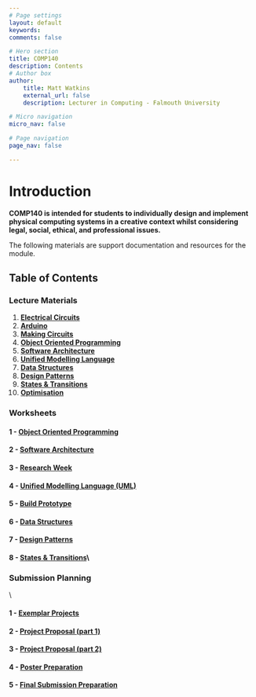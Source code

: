 ```yaml
---
# Page settings
layout: default
keywords:
comments: false

# Hero section
title: COMP140
description: Contents
# Author box
author:
    title: Matt Watkins
    external_url: false
    description: Lecturer in Computing - Falmouth University

# Micro navigation
micro_nav: false

# Page navigation
page_nav: false

---
```

# Introduction

**COMP140 is intended for students to individually design and implement physical computing systems in a creative context whilst considering legal, social, ethical, and professional issues.**

The following materials are support documentation and resources for the module.

## Table of Contents

### Lecture Materials

 1. **[Electrical Circuits](../electrical-circuits-lm "Electrical Circuits Lecture Materials")**
 2. **[Arduino](../arduino-lm "Arduino Lecture Materials")**
 3. **[Making Circuits](../making-circuits-lm "Making Circuits Lecture Materials")**
 4. **[Object Oriented Programming](../oop-lm "OOP Lecture Materials")**
 5. **[Software Architecture](../software-architecture-lm "Software Architecture Lecture Materials")**
 6. **[Unified Modelling Language](../uml-lm "UML Lecture Materials")**
 7. **[Data Structures](../data-structures-lm "Data Structures Lecture Materials")**
 8. **[Design Patterns](../design-patterns-lm "Design Patterns Lecture Materials")**
 9. **[States & Transitions](../cybernetics-lm "Cybernetics Lecture Materials")**
 10. **[Optimisation](../optimisation-lm "Optimisation Lecture Materials")**

### Worksheets
#### 1 - [Object Oriented Programming](../oop-ws "OOP")
#### 2 - [Software Architecture](../software-architecture-ws "Software Architecture")
#### 3 - [Research Week](../research-week-ws "Research Week")
#### 4 - [Unified Modelling Language (UML)](../uml-ws "UML")
#### 5 - [Build Prototype](../prototype-ws "Build Prototype")
#### 6 - [Data Structures](../data-structures-ws "Data Structures")
#### 7 - [Design Patterns](../design-patterns-ws "Design Patterns")
#### 8 - [States & Transitions](../cybernetics-ws "States & Transitions")\ 
<!---#### 9 - [Optimisation](../optimisation-ws "Optimisation")-->


### Submission Planning
\
#### 1 - [Exemplar Projects](../exemplar-research "Exemplar Projects")
#### 2 - [Project Proposal (part 1)](../project-proposal-part-1 "Project Proposal Part 1")
#### 3 - [Project Proposal (part 2)](../project-proposal-part-2 "Project Proposal Part 2")
#### 4 - [Poster Preparation](../poster-preparation "Poster Preparation")
#### 5 - [Final Submission Preparation](../final-submission-preparation "Final Submission Preparation")


    
<!--stackedit_data:
eyJoaXN0b3J5IjpbMTAyMzE0MTAzOSw4OTA5MTEzMSwtMTU5OD
I2MjkxOCwtNzUwMjkwMDg2LC04OTEzNjEwODQsMjc4MjM5NTU4
LC0xMTg5MjU4OTQ1LC0xMTMyMDcyNzU5LDE5ODgyMjAzNDksLT
MzNzM3MTkyNywxNzc5NDY0OTgwLC01NDUyNDk4MzIsLTE4Njg0
NDU3LC0yOTUwNDQ1OTgsLTIxNDExMDM1MzcsLTI5ODY1ODYxMS
wtNjA0NTgwMTUxLDkwNzc5NzcyOCwxMjY2NDU0NTczLC0xOTk4
NTY3MzE5XX0=
-->